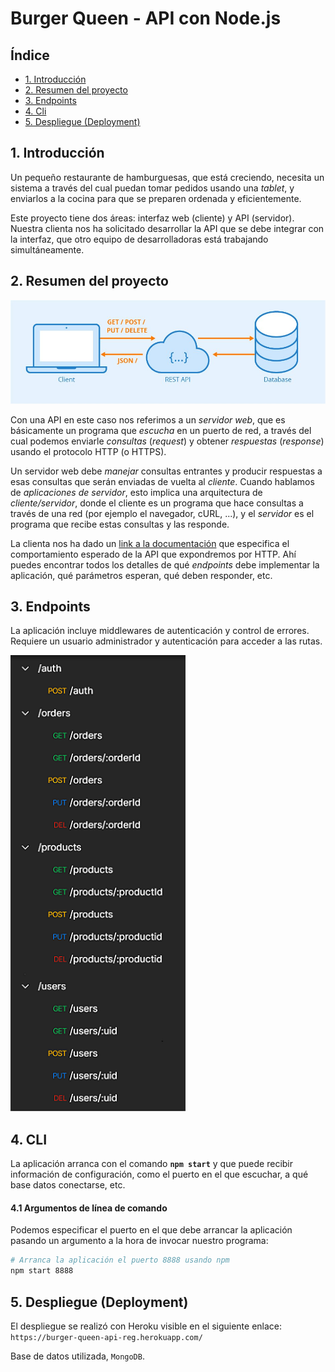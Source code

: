 # Burger Queen - API con Node.js

## Índice

* [1. Introducción](#1-Introducción)
* [2. Resumen del proyecto](#2-resumen-del-proyecto)
* [3. Endpoints](#3-endpoints)
* [4. Cli](#4-cli)
* [5. Despliegue (Deployment)](#Despliegue)

## 1. Introducción

Un pequeño restaurante de hamburguesas, que está creciendo, necesita un
sistema a través del cual puedan tomar pedidos usando una _tablet_, y enviarlos
a la cocina para que se preparen ordenada y eficientemente.

Este proyecto tiene dos áreas: interfaz web (cliente) y API (servidor). Nuestra
clienta nos ha solicitado desarrollar la API que se debe integrar con la
interfaz, que otro equipo de desarrolladoras está trabajando simultáneamente.


## 2. Resumen del proyecto

<img src="./images/apiImg.jpg" >

Con una API en este caso nos referimos a un _servidor web_, que es
básicamente un programa que _escucha_ en un puerto de red, a través del cual
podemos enviarle _consultas_ (_request_) y obtener _respuestas_ (_response_)
usando el protocolo HTTP (o HTTPS).

Un servidor web debe _manejar_ consultas entrantes y producir respuestas a esas
consultas que serán enviadas de vuelta al _cliente_. Cuando hablamos de
_aplicaciones de servidor_, esto implica una arquitectura de _cliente/servidor_,
donde el cliente es un programa que hace consultas a través de una red (por
ejemplo el navegador, cURL, ...), y el _servidor_ es el programa que recibe
estas consultas y las responde.

La clienta nos ha dado un [link a la documentación](https://laboratoria.github.io/burger-queen-api/)
que especifica el comportamiento esperado de la API que expondremos por
HTTP. Ahí puedes encontrar todos los detalles de qué _endpoints_ debe
implementar la aplicación, qué parámetros esperan, qué deben responder, etc.



## 3. Endpoints

La aplicación incluye middlewares de autenticación y control de errores. Requiere un usuario administrador y autenticación para acceder a las rutas. 

<img src="./images/postman.png" >

## 4. CLI

La aplicación arranca con el comando **`npm start`** y que puede
recibir información de configuración, como el puerto en el que escuchar, a qué
base datos conectarse, etc. 

#### 4.1 Argumentos de línea de comando

Podemos especificar el puerto en el que debe arrancar la aplicación pasando un
argumento a la hora de invocar nuestro programa:

```sh
# Arranca la aplicación el puerto 8888 usando npm
npm start 8888
```


## 5. Despliegue (Deployment)

El despliegue se realizó con Heroku visible en el siguiente enlace: `https://burger-queen-api-reg.herokuapp.com/`

Base de datos utilizada, `MongoDB`.